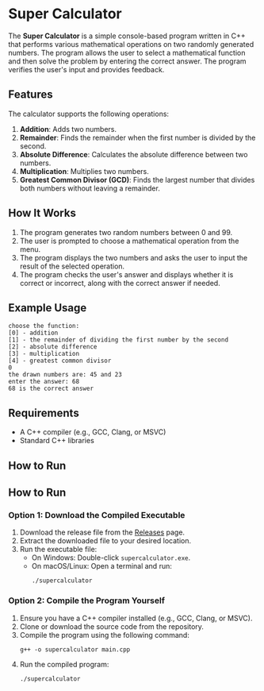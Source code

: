 # Super Calculator

The **Super Calculator** is a simple console-based program written in C++ that performs various mathematical operations on two randomly generated numbers. The program allows the user to select a mathematical function and then solve the problem by entering the correct answer. The program verifies the user's input and provides feedback.

## Features

The calculator supports the following operations:
1. **Addition**: Adds two numbers.
2. **Remainder**: Finds the remainder when the first number is divided by the second.
3. **Absolute Difference**: Calculates the absolute difference between two numbers.
4. **Multiplication**: Multiplies two numbers.
5. **Greatest Common Divisor (GCD)**: Finds the largest number that divides both numbers without leaving a remainder.

## How It Works

1. The program generates two random numbers between 0 and 99.
2. The user is prompted to choose a mathematical operation from the menu.
3. The program displays the two numbers and asks the user to input the result of the selected operation.
4. The program checks the user's answer and displays whether it is correct or incorrect, along with the correct answer if needed.

## Example Usage

```
choose the function: 
[0] - addition 
[1] - the remainder of dividing the first number by the second 
[2] - absolute difference 
[3] - multiplication 
[4] - greatest common divisor 
0
the drawn numbers are: 45 and 23
enter the answer: 68
68 is the correct answer
```

## Requirements

- A C++ compiler (e.g., GCC, Clang, or MSVC)
- Standard C++ libraries

## How to Run

## How to Run

### Option 1: Download the Compiled Executable
1. Download the release file from the [Releases](https://github.com/your-repo/supercalculator/releases) page.
2. Extract the downloaded file to your desired location.
3. Run the executable file:
    - On Windows: Double-click `supercalculator.exe`.
    - On macOS/Linux: Open a terminal and run:
      ```
      ./supercalculator
      ```

### Option 2: Compile the Program Yourself
1. Ensure you have a C++ compiler installed (e.g., GCC, Clang, or MSVC).
2. Clone or download the source code from the repository.
3. Compile the program using the following command:
    ```
    g++ -o supercalculator main.cpp
    ```
4. Run the compiled program:
    ```
    ./supercalculator
    ```

